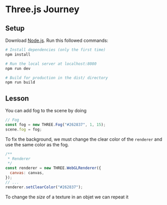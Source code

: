 # Three.js Journey

## Setup

Download [Node.js](https://nodejs.org/en/download/).
Run this followed commands:

```bash
# Install dependencies (only the first time)
npm install

# Run the local server at localhost:8080
npm run dev

# Build for production in the dist/ directory
npm run build
```

## Lesson

You can add fog to the scene by doing

```javascript
// Fog
const fog = new THREE.Fog("#262837", 1, 15);
scene.fog = fog;
```

To fix the background, we must change the clear color of the `renderer` and use the same color as the fog.

```javascript
/**
 * Renderer
 */
const renderer = new THREE.WebGLRenderer({
  canvas: canvas,
});
// ...
renderer.setClearColor("#262837");
```

To change the _size_ of a texture in an objet we can repeat it
